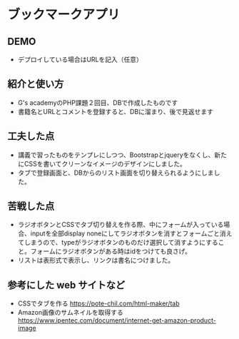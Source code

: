 # ブックマークアプリ

## DEMO

  - デプロイしている場合はURLを記入（任意）

## 紹介と使い方

  - G's academyのPHP課題２回目、DBで作成したものです
  - 書籍名とURLとコメントを登録すると、DBに溜まり、後で見返せます

## 工夫した点

  - 講義で習ったものをテンプレにしつつ、Bootstrapとjqueryをなくし、新たにCSSを書いてクリーンなイメージのデザインにしました。
  - タブで登録画面と、DBからのリスト画面を切り替えられるようにしました。

## 苦戦した点

  - ラジオボタンとCSSでタブ切り替えを作る際、中にフォームが入っている場合、inputを全部display noneにしてラジオボタンを消すとフォームごと消えてしまうので、typeがラジオボタンのものだけ選択して消すようにすること。フォームにラジオボタンがある時はidをつけても良さげ。
  - リストは表形式で表示し、リンクは書名につけました。

## 参考にした web サイトなど

  - CSSでタブを作る
    https://pote-chil.com/html-maker/tab
- Amazon画像のサムネイルを取得する
    https://www.ipentec.com/document/internet-get-amazon-product-image



